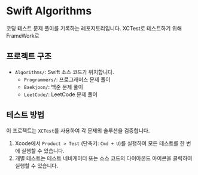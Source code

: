 # Swift Algorithms

코딩 테스트 문제 풀이를 기록하는 레포지토리입니다.
XCTest로 테스트하기 위해 FrameWork로 

## 프로젝트 구조

- `Algorithms/`: Swift 소스 코드가 위치합니다.
  - `Programmers/`: 프로그래머스 문제 풀이
  - `Baekjoon/`: 백준 문제 풀이
  - `LeetCode/`: LeetCode 문제 풀이

## 테스트 방법

이 프로젝트는 `XCTest`를 사용하여 각 문제의 솔루션을 검증합니다.

1. Xcode에서 `Product > Test` (단축키: `Cmd + U`)를 실행하여 모든 테스트를 한 번에 실행할 수 있습니다.
2. 개별 테스트는 테스트 네비게이터 또는 소스 코드의 다이아몬드 아이콘을 클릭하여 실행할 수 있습니다.

